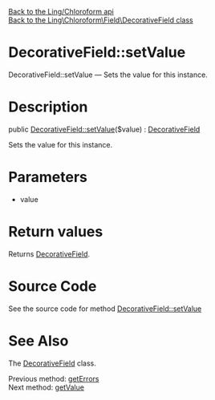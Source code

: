 [Back to the Ling/Chloroform api](https://github.com/lingtalfi/Chloroform/blob/master/doc/api/Ling/Chloroform.md)<br>
[Back to the Ling\Chloroform\Field\DecorativeField class](https://github.com/lingtalfi/Chloroform/blob/master/doc/api/Ling/Chloroform/Field/DecorativeField.md)


DecorativeField::setValue
================



DecorativeField::setValue — Sets the value for this instance.




Description
================


public [DecorativeField::setValue](https://github.com/lingtalfi/Chloroform/blob/master/doc/api/Ling/Chloroform/Field/DecorativeField/setValue.md)($value) : [DecorativeField](https://github.com/lingtalfi/Chloroform/blob/master/doc/api/Ling/Chloroform/Field/DecorativeField.md)




Sets the value for this instance.




Parameters
================


- value

    


Return values
================

Returns [DecorativeField](https://github.com/lingtalfi/Chloroform/blob/master/doc/api/Ling/Chloroform/Field/DecorativeField.md).








Source Code
===========
See the source code for method [DecorativeField::setValue](https://github.com/lingtalfi/Chloroform/blob/master/Field/DecorativeField.php#L123-L126)


See Also
================

The [DecorativeField](https://github.com/lingtalfi/Chloroform/blob/master/doc/api/Ling/Chloroform/Field/DecorativeField.md) class.

Previous method: [getErrors](https://github.com/lingtalfi/Chloroform/blob/master/doc/api/Ling/Chloroform/Field/DecorativeField/getErrors.md)<br>Next method: [getValue](https://github.com/lingtalfi/Chloroform/blob/master/doc/api/Ling/Chloroform/Field/DecorativeField/getValue.md)<br>

